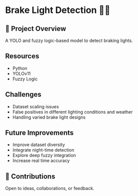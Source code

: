 # Brake Light Detection 🚗💡

## 📌 Project Overview
A YOLO and fuzzy logic-based model to detect braking lights.

## Resources
- Python
- YOLOv11
- Fuzzy Logic

## Challenges 
- Dataset scaling issues
- False positives in different lighting conditions and weather
- Handling varied brake light designs

## Future Improvements
- Improve dataset diversity
- Integrate night-time detection
- Explore deep fuzzy integration
- Increase real time accuracy

## 🤝 Contributions
Open to ideas, collaborations, or feedback.
